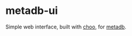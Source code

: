 # metadb-ui

Simple web interface, built with [choo](https://www.choo.io/), for [metadb](https://github.com/ameba23/metadb).

